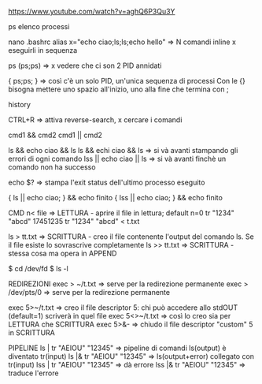https://www.youtube.com/watch?v=aghQ6P3Qu3Y

ps elenco processi

nano .bashrc
alias x="echo ciao;ls;ls;echo hello" => N comandi inline x eseguirli in sequenza

ps
(ps;ps) => x vedere che ci son 2 PID annidati

{ ps;ps; } => così c'è un solo PID, un'unica sequenza di processi
Con le {} bisogna mettere uno spazio all'inizio, uno alla fine che termina con ;

history

CTRL+R => attiva reverse-search, x cercare i comandi

cmd1 && cmd2
cmd1 || cmd2

ls && echo ciao && ls
ls && echi ciao && ls => si và avanti stampando gli errori di ogni comando
lss || echo ciao || ls => si và avanti finchè un comando non ha successo

echo $? => stampa l'exit status dell'ultimo processo eseguito

{ ls || echo ciao; } && echo finito
{ lss || echo ciao; } && echo finito

CMD n< file => LETTURA - aprire il file in lettura; default n=0 
tr "1234" "abcd"
17451235
tr "1234" "abcd" < t.txt

ls > tt.txt => SCRITTURA - creo il file contenente l'output del comando ls. Se il file esiste lo sovrascrive completamente
ls >> tt.txt => SCRITTURA - stessa cosa ma opera in APPEND

$ cd /dev/fd
$ ls -l

REDIREZIONI
exec > ~/t.txt => serve per la redirezione permanente
exec > /dev/pts/0 => serve per la redirezione permanente

exec 5>~/t.txt => creo il file descriptor 5: chi può accedere allo stdOUT (default=1) scriverà in quel file
exec 5<>~/t.txt => così lo creo sia per LETTURA che SCRITTURA
exec 5>&- => chiudo il file descriptor "custom" 5 in SCRITTURA

PIPELINE
ls | tr "AEIOU" "12345" => pipeline di comandi ls(output) è diventato tr(input)
ls |& tr "AEIOU" "12345" =>  ls(output+error) collegato con tr(input)
lss | tr "AEIOU" "12345" => dà errore
lss |& tr "AEIOU" "12345" =>  traduce l'errore


 





